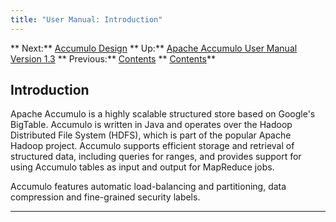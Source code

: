 ```yaml
---
title: "User Manual: Introduction"
---
```


** Next:** [Accumulo Design][2] ** Up:** [Apache Accumulo User Manual Version 1.3][4] ** Previous:** [Contents][6]   ** [Contents][6]**   
  


## <a id="Introduction"></a> Introduction

Apache Accumulo is a highly scalable structured store based on Google's BigTable. Accumulo is written in Java and operates over the Hadoop Distributed File System (HDFS), which is part of the popular Apache Hadoop project. Accumulo supports efficient storage and retrieval of structured data, including queries for ranges, and provides support for using Accumulo tables as input and output for MapReduce jobs. 

Accumulo features automatic load-balancing and partitioning, data compression and fine-grained security labels. 

  


* * *

   [2]: Accumulo_Design.html
   [4]: accumulo_user_manual.html
   [6]: Contents.html

